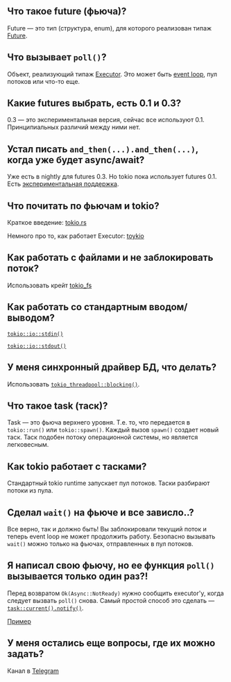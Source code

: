 Что такое future (фьюча)?
-----------------
Future — это тип (структура, enum), для которого реализован типаж [Future](https://docs.rs/futures/0.1/futures/future/trait.Future.html).

Что вызывает `poll()`?
--------------------
Объект, реализующий типаж [Executor](https://docs.rs/futures/0.1/futures/future/trait.Executor.html). 
Это может быть [event loop](https://ru.wikipedia.org/wiki/Цикл_событий), пул потоков или что-то еще.

Какие futures выбрать, есть 0.1 и 0.3?
------------------------------------
0.3 — это экспериментальная версия, сейчас все используют 0.1. Принципиальных различий между ними нет.

Устал писать `and_then(...).and_then(...)`, когда уже будет async/await?
--------------------------------------------------------------------
Уже есть в nightly для futures 0.3. Но tokio пока использует futures 0.1. 
Есть [экспериментальная поддержка](https://tokio.rs/blog/2018-08-async-await/).

Что почитать по фьючам и tokio?
-------------------------------
Краткое введение: [tokio.rs](https://tokio.rs)

Немного про то, как работает Executor: [toykio](http://rust-lang-nursery.github.io/futures-rs/blog/2018/08/17/toykio.html)

Как работать с файлами и не заблокировать поток?
------------------------------------------
Использовать крейт [tokio_fs](https://docs.rs/tokio-fs)

Как работать со стандартным вводом/выводом?
------------------------------------------
[`tokio::io::stdin()`](https://docs.rs/tokio/0.1/tokio/io/fn.stdin.html)

[`tokio::io::stdout()`](https://docs.rs/tokio/0.1/tokio/io/fn.stdout.html)

У меня синхронный драйвер БД, что делать?
-----------------------------------------
Использовать [`tokio_threadpool::blocking()`](https://docs.rs/tokio-threadpool/0.1/tokio_threadpool/fn.blocking.html).

Что такое task (таск)?
-----------------------------
Task — это фьюча верхнего уровня. Т.е. то, что передается в `tokio::run()` или `tokio::spawn()`.
Каждый вызов `spawn()` создает новый таск. Таск подобен потоку операционной системы, но является легковесным.

Как tokio работает с тасками?
-----------------------------
Стандартный tokio runtime запускает пул потоков. Таски разбирают потоки из пула.

Сделал `wait()` на фьюче и все зависло..?
---------------------------------------
Все верно, так и должно быть! Вы заблокировали текущий поток и теперь event loop не может продолжить работу.
Безопасно вызывать `wait()` можно только на фьючах, отправленных в пул потоков.

Я написал свою фьючу, но ее функция `poll()` вызывается только один раз?!
-------------------------------------------------------
Перед возвратом `Ok(Async::NotReady)` нужно сообщить executor'у, когда следует вызвать `poll()` снова.
Самый простой способ это сделать — [`task::current().notify()`](https://docs.rs/tokio/0.1/tokio/prelude/task/struct.Task.html). 

[Пример](https://play.rust-lang.org/?gist=bedc20e415f70975b4f2bb7439dff3ae&version=stable&mode=debug&edition=2015)

У меня остались еще вопросы, где их можно задать?
-------------------------------------------------
Канал в [Telegram](https://t.me/tokio_rust)
